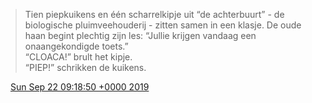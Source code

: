 > Tien piepkuikens en één scharrelkipje uit “de achterbuurt” \- de biologische pluimveehouderij \- zitten samen in een klasje\. De oude haan begint plechtig zijn les: “Jullie krijgen vandaag een onaangekondigde toets\.”   
> “CLOACA\!” brult het kipje\.   
> “PIEP\!” schrikken de kuikens\.

<img src="../../media/tweet.ico" width="12" /> [Sun Sep 22 09:18:50 +0000 2019](https://twitter.com/DromerDenker/status/1175700973827891200)